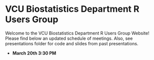 VCU Biostatistics Department R Users Group
========

Welcome to the VCU Biostatistics Department R Users Group Website!  Please find below an updated schedule of meetings.  Also, see presentations folder for code and slides from past presentations.

* **March 20th 3:30 PM**  

